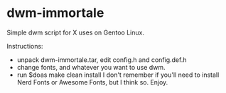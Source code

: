 # dwm-immortale
Simple dwm script for X uses on Gentoo Linux.

Instructions:
- unpack dwm-immortale.tar, edit config.h and config.def.h
- change fonts, and whatever you want to use dwm.
- run $doas make clean install
I don't remember if you'll need to install Nerd Fonts or Awesome Fonts, but I think so.
Enjoy.

